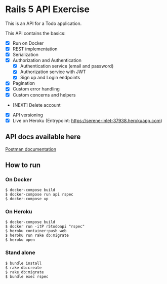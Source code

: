 # Rails 5 API Exercise

This is an API for a Todo application.

This API contains the basics:

- [X] Run on Docker
- [X] REST implementation
- [X] Serialization
- [X] Authorization and Authentication
  - [X] Authentication service (email and password)
  - [X] Authorization service with JWT
  - [X] Sign up and Login endpoints
- [X] Pagination
- [X] Custom error handling
- [X] Custom concerns and helpers
- [NEXT] Delete account
- [X] API versioning
- [X] Live on Heroku (Entrypoint: https://serene-inlet-37938.herokuapp.com)

## API docs available here

[Postman documentation](https://documenter.getpostman.com/view/1104741/collection/RVfsHDmr)

## How to run

### On Docker
```
$ docker-compose build
$ docker-compose run api rspec
$ docker-compose up
```

### On Heroku
```
$ docker-compose build
$ docker run -itP r5todoapi "rspec"
$ heroku container:push web
$ heroku run rake db:migrate
$ heroku open
```

### Stand alone
```
$ bundle install
$ rake db:create
$ rake db:migrate
$ bundle exec rspec
```
